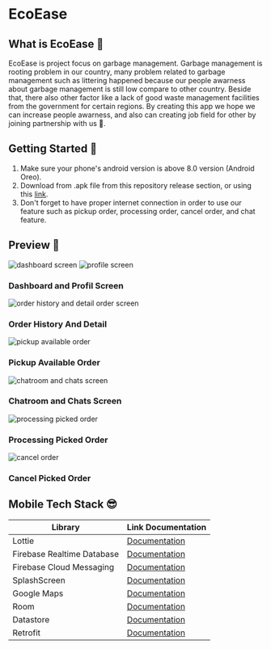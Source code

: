 # EcoEase

## What is EcoEase 🤔

EcoEase is project focus on garbage management. Garbage management is rooting problem in our country, many problem related to garbage management such as littering happened because our people awarness about garbage management is still low compare to other country. Beside that, there also other factor like a lack of good waste management facilities from the government for certain regions. By creating this app we hope we can increase people awarness, and also can creating job field for other by joining partnership with us 🌱.

## Getting Started 📱

1. Make sure your phone's android version is above 8.0 version (Android Oreo).
2. Download from .apk file from this repository release section, or using this [link](https://github.com/ecoEase/ecoease-mitra-mobile/releases/tag/v1.0.0).
3. Don't forget to have proper internet connection in order to use our feature such as pickup order, processing order, cancel order, and chat feature.

## Preview 👏

![dashboard screen](https://i.imgur.com/sCNMSBm.gif) ![profile screen](https://i.imgur.com/UtUbf7H.gif)

### Dashboard and Profil Screen

![order history and detail order screen](https://i.imgur.com/C4Ko5Vs.gif)

### Order History And Detail

![pickup available order](https://i.imgur.com/8RR3vRF.gif)

### Pickup Available Order

![chatroom and chats screen](https://i.imgur.com/Od2EXLh.gif)

### Chatroom and Chats Screen

![processing picked order](https://i.imgur.com/5U1iQbP.gif)

### Processing Picked Order

![cancel order](https://i.imgur.com/3ZJl9Gr.gif)

### Cancel Picked Order

## Mobile Tech Stack 😎

| Library                    | Link Documentation                                                                           |
| -------------------------- | -------------------------------------------------------------------------------------------- |
| Lottie                     | [Documentation](https://github.com/airbnb/lottie-android/)                                   |
| Firebase Realtime Database | [Documentation](https://firebase.google.com/docs/database/android/start)                     |
| Firebase Cloud Messaging   | [Documentation](https://firebase.google.com/docs/cloud-messaging/android/client)             |
| SplashScreen               | [Documentation](https://developer.android.com/develop/ui/views/launch/splash-screen/migrate) |
| Google Maps                | [Documentation](https://developer.android.com/training/maps)                                 |
| Room                       | [Documentation](https://developer.android.com/training/data-storage/room)                    |
| Datastore                  | [Documentation](https://developer.android.com/training/data-storage/room)                    |
| Retrofit                   | [Documentation](https://square.github.io/retrofit/)                                          |
